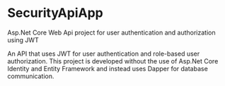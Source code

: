 # SecurityApiApp
Asp.Net Core Web Api project for user authentication and authorization using JWT


An API that uses JWT for user authentication and role-based user authorization. This project is developed without the use of Asp.Net Core Identity and Entity Framework and instead uses Dapper for database communication.
